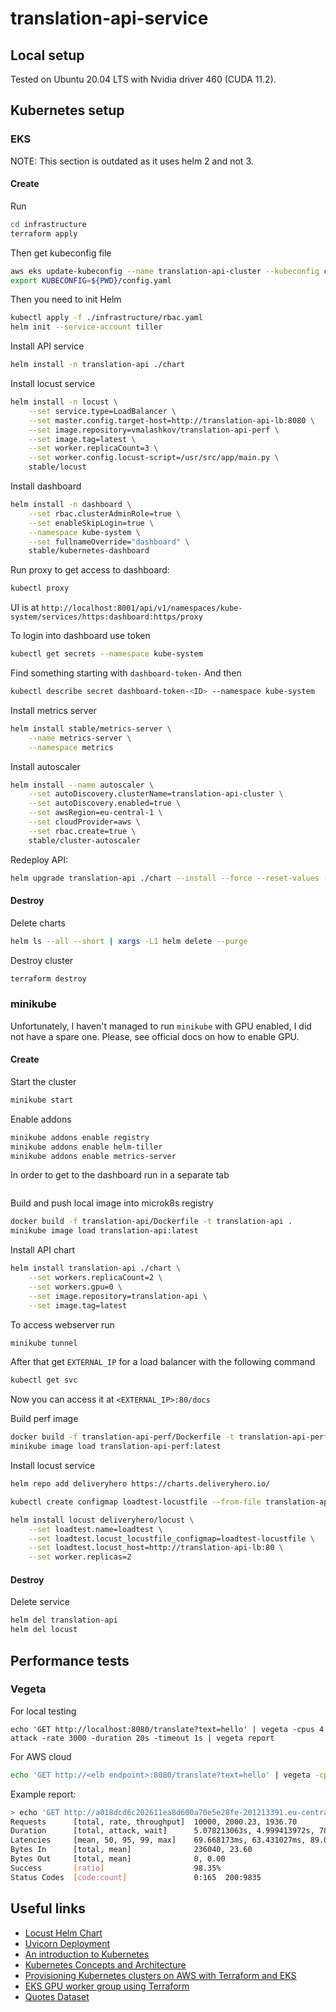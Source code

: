 # translation-api-service

## Local setup

Tested on Ubuntu 20.04 LTS with Nvidia driver 460 (CUDA 11.2).

## Kubernetes setup

### EKS

NOTE: This section is outdated as it uses helm 2 and not 3.

#### Create

Run
```bash
cd infrastructure
terraform apply
```

Then get kubeconfig file
```bash
aws eks update-kubeconfig --name translation-api-cluster --kubeconfig config.yaml
export KUBECONFIG=${PWD}/config.yaml
```

Then you need to init Helm
```bash
kubectl apply -f ./infrastructure/rbac.yaml
helm init --service-account tiller
```

Install API service
```bash
helm install -n translation-api ./chart
```

Install locust service
```bash
helm install -n locust \
    --set service.type=LoadBalancer \
    --set master.config.target-host=http://translation-api-lb:8080 \
    --set image.repository=vmalashkov/translation-api-perf \
    --set image.tag=latest \
    --set worker.replicaCount=3 \
    --set worker.config.locust-script=/usr/src/app/main.py \
    stable/locust
```

Install dashboard
```bash
helm install -n dashboard \
    --set rbac.clusterAdminRole=true \
    --set enableSkipLogin=true \
    --namespace kube-system \
    --set fullnameOverride="dashboard" \
    stable/kubernetes-dashboard
```

Run proxy to get access to dashboard:
```bash
kubectl proxy
```

UI is at
`http://localhost:8001/api/v1/namespaces/kube-system/services/https:dashboard:https/proxy`

To login into dashboard use token
```bash
kubectl get secrets --namespace kube-system
```

Find something starting with `dashboard-token-`
And then
```bash
kubectl describe secret dashboard-token-<ID> --namespace kube-system
```

Install metrics server
```bash
helm install stable/metrics-server \
    --name metrics-server \
    --namespace metrics
```

Install autoscaler
```bash
helm install --name autoscaler \
    --set autoDiscovery.clusterName=translation-api-cluster \
    --set autoDiscovery.enabled=true \
    --set awsRegion=eu-central-1 \
    --set cloudProvider=aws \
    --set rbac.create=true \
    stable/cluster-autoscaler
```

Redeploy API:
```bash
helm upgrade translation-api ./chart --install --force --reset-values --set image.pullPolicy=Always
```

#### Destroy

Delete charts
```bash
helm ls --all --short | xargs -L1 helm delete --purge
```

Destroy cluster
```bash
terraform destroy
```

### minikube

Unfortunately, I haven't managed to run `minikube` with GPU enabled, I did not have a spare one. Please,
see official docs on how to enable GPU.

#### Create

Start the cluster
```bash
minikube start
```

Enable addons
```bash
minikube addons enable registry
minikube addons enable helm-tiller
minikube addons enable metrics-server
```

In order to get to the dashboard run in a separate tab
```bash

```

Build and push local image into microk8s registry
```bash
docker build -f translation-api/Dockerfile -t translation-api .
minikube image load translation-api:latest
```

Install API chart
```bash
helm install translation-api ./chart \
    --set workers.replicaCount=2 \
    --set workers.gpu=0 \
    --set image.repository=translation-api \
    --set image.tag=latest
```

To access webserver run
```bash
minikube tunnel
```

After that get `EXTERNAL_IP` for a load balancer with the following command
```bash
kubectl get svc
```

Now you can access it at `<EXTERNAL_IP>:80/docs`

Build perf image
```bash
docker build -f translation-api-perf/Dockerfile -t translation-api-perf .
minikube image load translation-api-perf:latest
```

Install locust service
```bash
helm repo add deliveryhero https://charts.deliveryhero.io/

kubectl create configmap loadtest-locustfile --from-file translation-api-perf/main.py

helm install locust deliveryhero/locust \
    --set loadtest.name=loadtest \
    --set loadtest.locust_locustfile_configmap=loadtest-locustfile \
    --set loadtest.locust_host=http://translation-api-lb:80 \
    --set worker.replicas=2
```

#### Destroy

Delete service
```bash
helm del translation-api
helm del locust
```

## Performance tests

### Vegeta

For local testing
```
echo 'GET http://localhost:8080/translate?text=hello' | vegeta -cpus 4 attack -rate 3000 -duration 20s -timeout 1s | vegeta report
```

For AWS cloud
```bash
echo 'GET http://<elb endpoint>:8080/translate?text=hello' | vegeta -cpus 4 attack -rate 1000 -duration 5s -timeout 1s | vegeta report
```

Example report:
```bash
> echo 'GET http://a018dcd6c202611ea8d600a70e5e28fe-201213391.eu-central-1.elb.amazonaws.com:8080/translate?text=hello' | vegeta -cpus 4 attack -rate 2000 -duration 5s -timeout 1s | vegeta report
Requests      [total, rate, throughput]  10000, 2000.23, 1936.70
Duration      [total, attack, wait]      5.078213063s, 4.999413972s, 78.799091ms
Latencies     [mean, 50, 95, 99, max]    69.668173ms, 63.431027ms, 89.035634ms, 207.208686ms, 1.000132776s
Bytes In      [total, mean]              236040, 23.60
Bytes Out     [total, mean]              0, 0.00
Success       [ratio]                    98.35%
Status Codes  [code:count]               0:165  200:9835
```

## Useful links

* [Locust Helm Chart](https://github.com/deliveryhero/helm-charts/tree/master/stable/locust)
* [Uvicorn Deployment](https://www.uvicorn.org/deployment/)
* [An introduction to Kubernetes](https://www.jeremyjordan.me/kubernetes/amp/)
* [Kubernetes Concepts and Architecture](https://platform9.com/blog/kubernetes-enterprise-chapter-2-kubernetes-architecture-concepts/)
* [Provisioning Kubernetes clusters on AWS with Terraform and EKS](https://learnk8s.io/terraform-eks)
* [EKS GPU worker group using Terraform](https://stackoverflow.com/questions/65774363/eks-gpu-worker-group-using-terraform)
* [Quotes Dataset](https://www.kaggle.com/akmittal/quotes-dataset)
